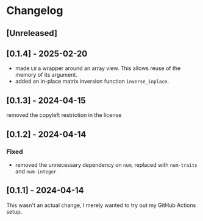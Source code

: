 # Changelog

## [Unreleased]

## [0.1.4] - 2025-02-20

- made `LU` a wrapper around an array view. This allows reuse of the memory of its argument.
- added an in-place matrix inversion function `inverse_inplace`.

## [0.1.3] - 2024-04-15

removed the copyleft restriction in the license

## [0.1.2] - 2024-04-14

### Fixed

- removed the unnecessary dependency on `num`, replaced with `num-traits` and
  `num-integer`

## [0.1.1] - 2024-04-14

This wasn't an actual change, I merely wanted to try out my GitHub Actions
setup.
